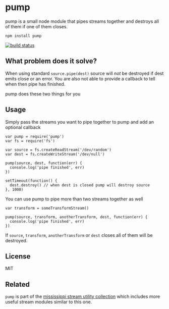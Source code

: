 pump
====

pump is a small node module that pipes streams together and destroys all of them if one of them closes.

    npm install pump

[![build status](http://img.shields.io/travis/mafintosh/pump.svg?style=flat)](http://travis-ci.org/mafintosh/pump)

What problem does it solve?
---------------------------

When using standard `source.pipe(dest)` source will *not* be destroyed if dest emits close or an error. You are also not able to provide a callback to tell when then pipe has finished.

pump does these two things for you

Usage
-----

Simply pass the streams you want to pipe together to pump and add an optional callback

    var pump = require('pump')
    var fs = require('fs')

    var source = fs.createReadStream('/dev/random')
    var dest = fs.createWriteStream('/dev/null')

    pump(source, dest, function(err) {
      console.log('pipe finished', err)
    })

    setTimeout(function() {
      dest.destroy() // when dest is closed pump will destroy source
    }, 1000)

You can use pump to pipe more than two streams together as well

    var transform = someTransformStream()

    pump(source, transform, anotherTransform, dest, function(err) {
      console.log('pipe finished', err)
    })

If `source`, `transform`, `anotherTransform` or `dest` closes all of them will be destroyed.

License
-------

MIT

Related
-------

`pump` is part of the [mississippi stream utility collection](https://github.com/maxogden/mississippi) which includes more useful stream modules similar to this one.
